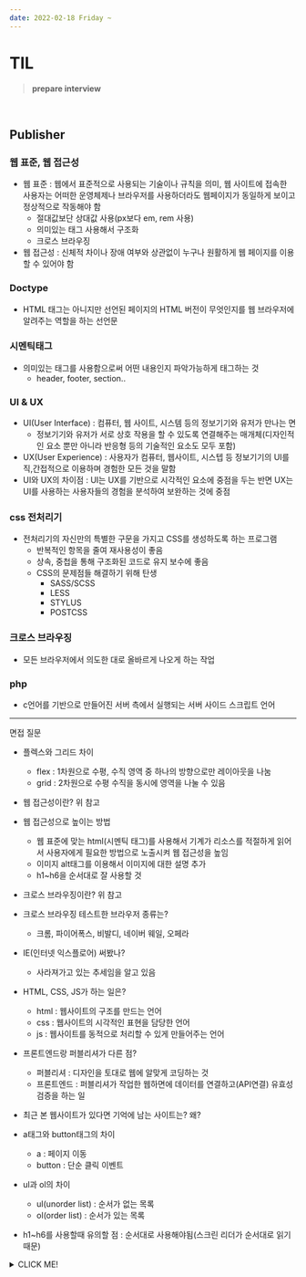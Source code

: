 ```yaml
---
date: 2022-02-18 Friday ~
---
```


# TIL

> **prepare interview**
<br />

## Publisher

### 웹 표준, 웹 접근성
- 웹 표준 : 웹에서 표준적으로 사용되는 기술이나 규칙을 의미, 웹 사이트에 접속한 사용자는 어떠한 운영체제나 브라우저를 사용하더라도 웹페이지가 동일하게 보이고 정상적으로 작동해야 함
  - 절대값보단 상대값 사용(px보다 em, rem 사용)
  - 의미있는 태그 사용해서 구조화
  - 크로스 브라우징
- 웹 접근성 : 신체적 차이나 장애 여부와 상관없이 누구나 원활하게 웹 페이지를 이용할 수 있어야 함

### Doctype
- HTML 태그는 아니지만 선언된 페이지의 HTML 버전이 무엇인지를 웹 브라우저에 알려주는 역할을 하는 선언문

### 시멘틱태그
- 의미있는 태그를 사용함으로써 어떤 내용인지 파악가능하게 태그하는 것
  - header, footer, section..

### UI & UX
- UI(User Interface) : 컴퓨터, 웹 사이트, 시스템 등의 정보기기와 유저가 만나는 면
  - 정보기기와 유저가 서로 상호 작용을 할 수 있도록 연결해주는 매개체(디자인적인 요소 뿐만 아니라 반응형 등의 기술적인 요소도 모두 포함)
- UX(User Experience) : 사용자가 컴퓨터, 웹사이트, 시스텝 등 정보기기의 UI를 직,간접적으로 이용하며 경험한 모든 것을 말함
- UI와 UX의 차이점 : UI는 UX를 기반으로 시각적인 요소에 중점을 두는 반면 UX는 UI를 사용하는 사용자들의 경험을 분석하여 보완하는 것에 중점

### css 전처리기
- 전처리기의 자신만의 특별한 구문을 가지고 CSS를 생성하도록 하는 프로그램
  - 반복적인 항목을 줄여 재사용성이 좋음  
  - 상속, 중첩을 통해 구조화된 코드로 유지 보수에 좋음
  - CSS의 문제점들 해결하기 위해 탄생
    - SASS/SCSS
    - LESS
    - STYLUS
    - POSTCSS

### 크로스 브라우징
- 모든 브라우저에서 의도한 대로 올바르게 나오게 하는 작업

### php
- c언어를 기반으로 만들어진 서버 측에서 실행되는 서버 사이드 스크립트 언어

---
면접 질문

- 플렉스와 그리드 차이
  - flex : 1차원으로 수평, 수직 영역 중 하나의 방향으로만 레이아웃을 나눔
  - grid : 2차원으로 수평 수직을 동시에 영역을 나눌 수 있음

- 웹 접근성이란? 위 참고

- 웹 접근성으로 높이는 방법
  - 웹 표준에 맞는 html(시멘틱 태그)를 사용해서 기계가 리소스를 적절하게 읽어서 사용자에게 필요한 방법으로 노출시켜 웹 접근성을 높임
  - 이미지 alt태그를 이용해서 이미지에 대한 설명 추가
  - h1~h6을 순서대로 잘 사용할 것

- 크로스 브라우징이란? 위 참고

- 크로스 브라우징 테스트한 브라우저 종류는?
  - 크롬, 파이어폭스, 비발디, 네이버 웨일, 오페라

- IE(인터넷 익스플로어) 써봤나?
  - 사라져가고 있는 추세임을 알고 있음

- HTML, CSS, JS가 하는 일은?
  - html : 웹사이트의 구조를 만드는 언어
  - css : 웹사이트의 시각적인 표현을 담당한 언어
  - js : 웹사이트를 동적으로 처리할 수 있게 만들어주는 언어

- 프론트엔드랑 퍼블리셔가 다른 점?
  - 퍼블리셔 : 디자인을 토대로 웹에 알맞게 코딩하는 것
  - 프론트엔드 : 퍼블리셔가 작업한 웹하면에 데이터를 연결하고(API연결) 유효성 검증을 하는 일

- 최근 본 웹사이트가 있다면 기억에 남는 사이트는? 왜?

- a태그와 button태그의 차이
  - a : 페이지 이동
  - button : 단순 클릭 이벤트

- ul과 ol의 차이
  - ul(unorder list) : 순서가 없는 목록
  - ol(order list) : 순서가 있는 목록

- h1~h6를 사용할때 유의할 점 : 순서대로 사용해야됨(스크린 리더가 순서대로 읽기 때문)












<details>
<summary>CLICK ME!</summary>  

- https://prod.velog.io/@alicewonderland/%EC%9B%B9%ED%8D%BC%EB%B8%94%EB%A6%AC%EC%85%94-%EB%A9%B4%EC%A0%91-%EC%A7%88%EB%AC%B8-%EA%B8%B0%EB%A1%9D
</detials>  

